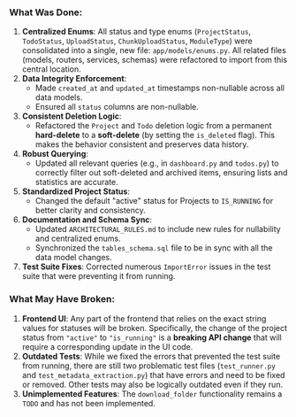 ### What Was Done:

1.  **Centralized Enums**: All status and type enums (`ProjectStatus`, `TodoStatus`, `UploadStatus`, `ChunkUploadStatus`, `ModuleType`) were consolidated into a single, new file: `app/models/enums.py`. All related files (models, routers, services, schemas) were refactored to import from this central location.
2.  **Data Integrity Enforcement**:
    *   Made `created_at` and `updated_at` timestamps non-nullable across all data models.
    *   Ensured all `status` columns are non-nullable.
3.  **Consistent Deletion Logic**:
    *   Refactored the `Project` and `Todo` deletion logic from a permanent **hard-delete** to a **soft-delete** (by setting the `is_deleted` flag). This makes the behavior consistent and preserves data history.
4.  **Robust Querying**:
    *   Updated all relevant queries (e.g., in `dashboard.py` and `todos.py`) to correctly filter out soft-deleted and archived items, ensuring lists and statistics are accurate.
5.  **Standardized Project Status**:
    *   Changed the default "active" status for Projects to `IS_RUNNING` for better clarity and consistency.
6.  **Documentation and Schema Sync**:
    *   Updated `ARCHITECTURAL_RULES.md` to include new rules for nullability and centralized enums.
    *   Synchronized the `tables_schema.sql` file to be in sync with all the data model changes.
7.  **Test Suite Fixes**: Corrected numerous `ImportError` issues in the test suite that were preventing it from running.

### What May Have Broken:

1.  **Frontend UI**: Any part of the frontend that relies on the exact string values for statuses will be broken. Specifically, the change of the project status from `"active"` to `"is_running"` is a **breaking API change** that will require a corresponding update in the UI code.
2.  **Outdated Tests**: While we fixed the errors that prevented the test suite from running, there are still two problematic test files (`test_runner.py` and `test_metadata_extraction.py`) that have errors and need to be fixed or removed. Other tests may also be logically outdated even if they run.
3.  **Unimplemented Features**: The `download_folder` functionality remains a `TODO` and has not been implemented.
